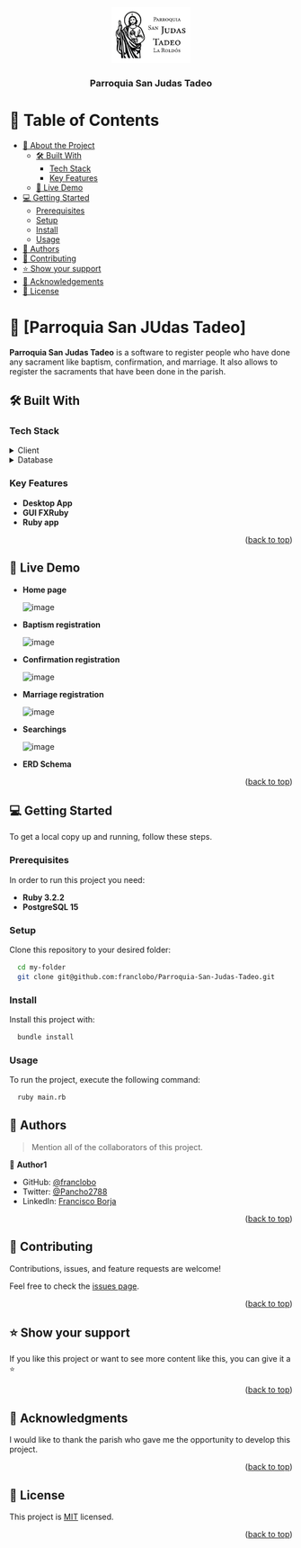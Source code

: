 <a name="readme-top"></a>

<div align="center">
  <img src="./astets/images/Logo-SJT.png" alt="logo" width="140"  height="auto" />
  <br/>

  <h3><b>Parroquia San Judas Tadeo</b></h3>

</div>

<!-- TABLE OF CONTENTS -->

# 📗 Table of Contents

- [📖 About the Project](#about-project)
  - [🛠 Built With](#built-with)
    - [Tech Stack](#tech-stack)
    - [Key Features](#key-features)
  - [🚀 Live Demo](#live-demo)
- [💻 Getting Started](#getting-started)
  - [Prerequisites](#prerequisites)
  - [Setup](#setup)
  - [Install](#install)
  - [Usage](#usage)
- [👥 Authors](#authors)
- [🤝 Contributing](#contributing)
- [⭐️ Show your support](#support)
- [🙏 Acknowledgements](#acknowledgements)
- [📝 License](#license)

<!-- PROJECT DESCRIPTION -->

# 📖 [Parroquia San JUdas Tadeo] <a name="about-project"></a>

**Parroquia San Judas Tadeo** is a software to register people who have done any sacrament like baptism, confirmation, and marriage. It also allows to register the sacraments that have been done in the parish.

## 🛠 Built With <a name="built-with"></a>

### Tech Stack <a name="tech-stack"></a>

<details>
  <summary>Client</summary>
  <ul>
    <li><a href="https://reactjs.org/">Ruby</a></li>
    <li><a href="https://reactjs.org/">FXRuby</a></li>
  </ul>
</details>

<details>
<summary>Database</summary>
  <ul>
    <li><a href="https://www.postgresql.org/">PostgreSQL</a></li>
  </ul>
</details>

<!-- Features -->

### Key Features <a name="key-features"></a>

- **Desktop App**
- **GUI FXRuby**
- **Ruby app**

<p align="right">(<a href="#readme-top">back to top</a>)</p>

<!-- LIVE DEMO -->

## 🚀 Live Demo <a name="live-demo"></a>

- **Home page**
  
  ![image](https://github.com/franclobo/Parroquia-San-Judas-Tadeo/assets/58642949/1735692c-1695-4fdd-8513-9f17397eb5e7)

- **Baptism registration**
  
  ![image](https://github.com/franclobo/Parroquia-San-Judas-Tadeo/assets/58642949/fa4899be-c2f0-40d8-b666-d0f8720ac505)

- **Confirmation registration**
  
  ![image](https://github.com/franclobo/Parroquia-San-Judas-Tadeo/assets/58642949/eb01aa3f-daaf-4224-9404-a27a267ea0cd)

- **Marriage registration**
  
  ![image](https://github.com/franclobo/Parroquia-San-Judas-Tadeo/assets/58642949/bcd2b719-441e-4cb9-8c5c-f992379117c0)

- **Searchings**
  
  ![image](https://github.com/franclobo/Parroquia-San-Judas-Tadeo/assets/58642949/214d8143-4dbb-4ee3-aee1-40646657ba40)

- **ERD Schema**

  


<p align="right">(<a href="#readme-top">back to top</a>)</p>

<!-- GETTING STARTED -->

## 💻 Getting Started <a name="getting-started"></a>


To get a local copy up and running, follow these steps.

### Prerequisites

In order to run this project you need:

- **Ruby 3.2.2**
- **PostgreSQL 15**

### Setup

Clone this repository to your desired folder:

```sh
  cd my-folder
  git clone git@github.com:franclobo/Parroquia-San-Judas-Tadeo.git
```


### Install

Install this project with:


```sh
  bundle install
```


### Usage

To run the project, execute the following command:

```sh
  ruby main.rb
```

<!-- AUTHORS -->

## 👥 Authors <a name="authors"></a>

> Mention all of the collaborators of this project.

👤 **Author1**

- GitHub: [@franclobo](https://github.com/franclobo)
- Twitter: [@Pancho2788](https://twitter.com/Pancho2788)
- LinkedIn: [Francisco Borja](https://www.linkedin.com/in/francisco-borja-lobato/)

<p align="right">(<a href="#readme-top">back to top</a>)</p>

<!-- CONTRIBUTING -->

## 🤝 Contributing <a name="contributing"></a>

Contributions, issues, and feature requests are welcome!

Feel free to check the [issues page](../../issues/).

<p align="right">(<a href="#readme-top">back to top</a>)</p>

<!-- SUPPORT -->

## ⭐️ Show your support <a name="support"></a>

If you like this project or want to see more content like this, you can give it a ⭐️

<p align="right">(<a href="#readme-top">back to top</a>)</p>

<!-- ACKNOWLEDGEMENTS -->

## 🙏 Acknowledgments <a name="acknowledgements"></a>

I would like to thank the parish who gave me the opportunity to develop this project.

<p align="right">(<a href="#readme-top">back to top</a>)</p>

<!-- LICENSE -->

## 📝 License <a name="license"></a>

This project is [MIT](./LICENSE) licensed.

<p align="right">(<a href="#readme-top">back to top</a>)</p>
